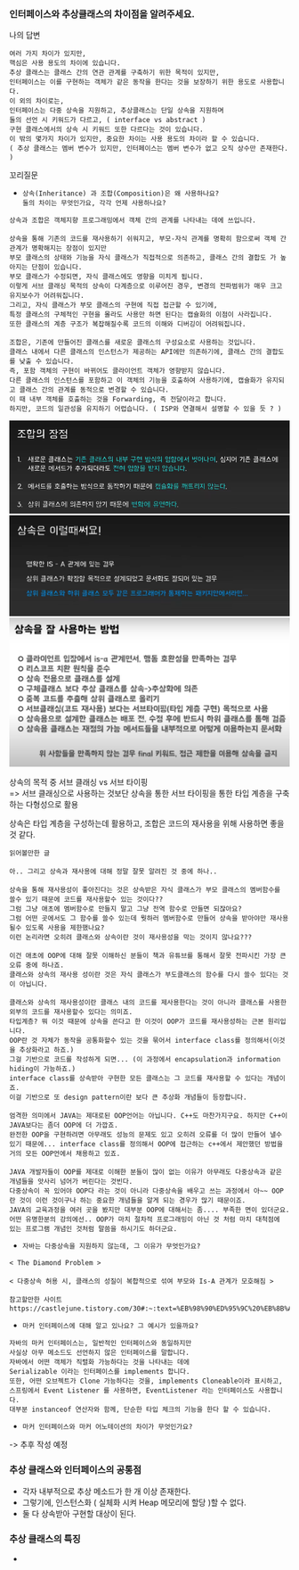 ### 인터페이스와 추상클래스의 차이점을 알려주세요.

나의 답변

```text
여러 가지 차이가 있지만,
핵심은 사용 용도의 차이에 있습니다.
추상 클래스는 클래스 간의 연관 관계를 구축하기 위한 목적이 있지만,
인터페이스는 이를 구현하는 객체가 같은 동작을 한다는 것을 보장하기 위한 용도로 사용합니다.
이 외의 차이로는,
인터페이스는 다중 상속을 지원하고, 추상클래스는 단일 상속을 지원하며
둘의 선언 시 키워드가 다르고, ( interface vs abstract )
구현 클래스에서의 상속 시 키워드 또한 다르다는 것이 있습니다.
이 밖의 몇가지 차이가 있지만, 중요한 차이는 사용 용도의 차이라 할 수 있습니다.
( 추상 클래스는 멤버 변수가 있지만, 인터페이스는 멤버 변수가 없고 오직 상수만 존재한다. )
```

꼬리질문
- `상속(Inheritance) 과 조합(Composition)은 왜 사용하나요?`<br>
  `둘의 차이는 무엇인가요, 각각 언제 사용하나요?`

```text
상속과 조합은 객체지향 프로그래밍에서 객체 간의 관계를 나타내는 데에 쓰입니다.

상속을 통해 기존의 코드를 재사용하기 쉬워지고, 부모-자식 관계를 명확히 함으로써 객체 간 관계가 명확해지는 장점이 있지만
부모 클래스의 상태와 기능을 자식 클래스가 직접적으로 의존하고, 클래스 간의 결합도 가 높아지는 단점이 있습니다.
부모 클래스가 수정되면, 자식 클래스에도 영향을 미치게 됩니다.
이렇게 서브 클래싱 목적의 상속이 다계층으로 이루어진 경우, 변경의 전파범위가 매우 크고 유지보수가 어려워집니다.
그리고, 자식 클래스가 부모 클래스의 구현에 직접 접근할 수 있기에,
특정 클래스의 구체적인 구현을 몰라도 사용만 하면 된다는 캡슐화의 이점이 사라집니다.
또한 클래스의 계층 구조가 복잡해질수록 코드의 이해와 디버깅이 어려워집니다.

조합은, 기존에 만들어진 클래스를 새로운 클래스의 구성요소로 사용하는 것입니다.
클래스 내에서 다른 클래스의 인스턴스가 제공하는 API에만 의존하기에, 클래스 간의 결합도를 낮출 수 있습니다.
즉, 포함 객체의 구현이 바뀌어도 클라이언트 객체가 영향받지 않습니다.
다른 클래스의 인스턴스를 포함하고 이 객체의 기능을 호출하여 사용하기에, 캡슐화가 유지되고 클래스 간의 관계를 동적으로 변경할 수 있습니다.
이 때 내부 객체를 호출하는 것을 Forwarding, 즉 전달이라고 합니다.
하지만, 코드의 일관성을 유지하기 어렵습니다. ( ISP와 연결해서 설명할 수 있을 듯 ? )
```
![img.png](img/조합의_장점.png)
![img.png](img/상속은_언제사용하는가.png)
![img.png](img/상속을_잘_사용하는_방법.png)

상속의 목적 중 서브 클래싱 vs 서브 타이핑 <br>
=> 서브 클래싱으로 사용하는 것보단 상속을 통한 서브 타이핑을 통한 타입 계층을 구축하는 다형성으로 활용

상속은 타입 계층을 구성하는데 활용하고,
조합은 코드의 재사용을 위해 사용하면 좋을 것 같다.

```text
읽어볼만한 글

아.. 그리고 상속과 재사용에 대해 정말 잘못 알려진 것 중에 하나..

상속을 통해 재사용성이 좋아진다는 것은 상속받은 자식 클래스가 부모 클래스의 멤버함수를 쓸수 있기 때문에 코드를 재사용할수 있는 것이다??
그럼 그냥 애초에 멤버함수로 만들지 말고 그냥 전역 함수로 만들면 되잖아요?
그럼 어떤 곳에서도 그 함수를 쓸수 있는데 뭣하러 멤버함수로 만들어 상속을 받아야만 재사용될수 있도록 사용을 제한했나요?
이런 논리라면 오히려 클래스와 상속이란 것이 재사용성을 막는 것이지 않나요???

이건 애초에 OOP에 대해 잘못 이해하신 분들이 책과 유튜브를 통해서 잘못 전파시킨 가장 큰 오류 중에 하나죠.
클래스와 상속의 재사용 성이란 것은 자식 클래스가 부도클래스의 함수를 다시 쓸수 있다는 것이 아닙니다.

클래스와 상속의 재사용성이란 클래스 내의 코드를 제사용한다는 것이 아니라 클래스를 사용한 외부의 코드를 재사용할수 있다는 의미죠.
타입계층? 뭐 이것 때문에 상속을 쓴다고 한 이것이 OOP가 코드를 재사용성하는 근본 원리입니다.
OOP란 것 자체가 동작을 공통화할수 있는 것을 묶어서 interface class를 정의해서(이것을 추상화라고 하죠.)
그걸 기반으로 코드를 작성하게 되면... (이 과정에서 encapsulation과 information hiding이 가능하죠.)
interface class를 상속받아 구현한 모든 클래스는 그 코드를 재사용할 수 있다는 개념이죠.
이걸 기반으로 또 design pattern이란 보다 큰 추상화 개념들이 등장합니다.

엄격한 의미에서 JAVA는 제대로된 OOP언어는 아닙니다. C++도 마찬가지구요. 하지만 C++이 JAVA보다는 좀더 OOP에 더 가깝죠.
완전한 OOP을 구현하려면 아무래도 성능의 문제도 있고 오히려 오류를 더 많이 만들어 낼수 있기 때문에... interface class를 정의해서 OOP에 접근하는 c++에서 제안했던 방법을 거의 모든 OOP언에서 채용하고 있죠.

JAVA 개발자들이 OOP를 제대로 이해한 분들이 많이 없는 이유가 아무래도 다중상속과 같은 개념들을 앗사리 넘어가 버린다는 것빈다.
다중상속이 꼭 있어야 OOP다 라는 것이 아니라 다중상속을 배우고 쓰는 과정에서 아~~ OOP란 것이 이런 것이구나 하는 중요한 개념들을 알게 되는 경우가 많기 때문이죠. 
JAVA의 교육과정을 여러 곳을 봤지만 대부분 OOP에 대해서는 좀.... 부족한 면이 있더군요.
어떤 유명한분의 강의에선.. OOP가 마치 절차적 프로그래밍이 아닌 것 처럼 마치 대척점에 있는 프로그램 개념인 것처럼 말씀을 하시기도 하더군요.

```

- `자바는 다중상속을 지원하지 않는데, 그 이유가 무엇인가요?`
```text
< The Diamond Problem >

< 다중상속 허용 시, 클래스의 성질이 복합적으로 섞여 부모와 Is-A 관계가 모호해짐 >

참고할만한 사이트
https://castlejune.tistory.com/30#:~:text=%EB%98%90%ED%95%9C%20%EB%8B%A4%EC%A4%91%EC%83%81%EC%86%8D%EC%9D%84%20%ED%97%88%EC%9A%A9,%EC%83%81%EC%86%8D%EC%9D%84%20%EC%A7%80%EC%9B%90%ED%95%98%EC%A7%80%20%EC%95%8A%EC%8A%B5%EB%8B%88%EB%8B%A4.
```

- `마커 인터페이스에 대해 알고 있나요? 그 예시가 있을까요?`

```text
자바의 마커 인터페이스는, 일반적인 인터페이스와 동일하지만
사실상 아무 메소드도 선언하지 않은 인터페이스를 말합니다.
자바에서 어떤 객체가 직렬화 가능하다는 것을 나타내는 데에
Serializable 이라는 인터페이스를 implements 합니다.
또한, 어떤 오브젝트가 Clone 가능하다는 것을, implements Cloneable이라 표시하고,
스프링에서 Event Listener 를 사용하면, EventListener 라는 인터페이스도 사용합니다.
대부분 instanceof 연산자와 함께, 단순한 타입 체크의 기능을 한다 할 수 있습니다.
```

- `마커 인터페이스와 마커 어노테이션의 차이가 무엇인가요?`

-> 추후 작성 예정

### 추상 클래스와 인터페이스의 공통점
- 각자 내부적으로 추상 메소드가 한 개 이상 존재한다.
- 그렇기에, 인스턴스화 ( 실체화 시켜 Heap 메모리에 할당 )할 수 없다.
- 둘 다 상속받아 구현할 대상이 된다.

### 추상 클래스의 특징
-